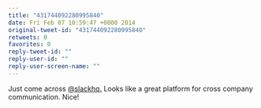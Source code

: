 ```yaml
---
title: "431744092280995840"
date: Fri Feb 07 10:59:47 +0000 2014
original-tweet-id: "431744092280995840"
retweets: 0
favorites: 0
reply-tweet-id: ""
reply-user-id: ""
reply-user-screen-name: ""
---
```

Just come across <a href="https://twitter.com/slackhq.">@slackhq.</a> Looks like a great platform for cross company communication. Nice!
